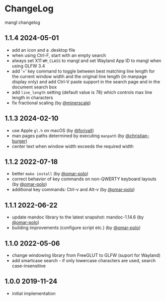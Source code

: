 # ChangeLog

mangl changelog

## 1.1.4 2024-05-01
* add an icon and a .desktop file
* when using Ctrl-F, start with an empty search
* always set X11 `WM_CLASS` to mangl and set Wayland App ID to mangl when using GLFW 3.4
* add '=' key command to toggle between best matching line length for the current window width and the original line length (in manpage display only) and add Ctrl-V paste support in the search page and in the document search box
* add `line_length` setting (default value is 78) which controls max line length in characters
* fix fractional scaling (by [@minerscale](https://github.com/minerscale))

## 1.1.3 2024-02-10
* use Apple `gl.h` on macOS (by [@forivall](https://github.com/forivall))
* man pages paths determined by executing `manpath` (by [@christian-burger](https://github.com/christian-burger))
* center text when window width exceeds the required width

## 1.1.2 2022-07-18
* better `make install` (by [@omar-polo](https://github.com/omar-polo))
* correct behavior of key commands on non-QWERTY keyboard layouts (by [@omar-polo](https://github.com/omar-polo))
* additional key commands: Ctrl-v and Alt-v (by [@omar-polo](https://github.com/omar-polo))

## 1.1.1 2022-06-22
* update mandoc library to the latest snapshot: mandoc-1.14.6 (by [@omar-polo](https://github.com/omar-polo))
* building improvements (configure script etc.) (by [@omar-polo](https://github.com/omar-polo))

## 1.1.0 2022-05-06
* change windowing library from FreeGLUT to GLFW (suport for Wayland)
* add smartcase search - if only lowercase characters are used, search case-insensitive

## 1.0.0 2019-11-24
* initial implementation

